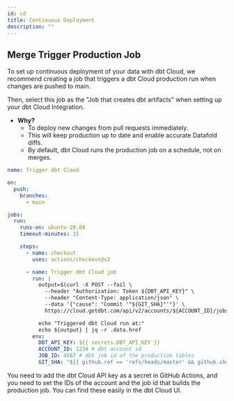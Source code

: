 ```yaml
---
id: cd
title: Continuous Deployment
description: ""
---
```

## Merge Trigger Production Job
To set up continuous deployment of your data with dbt Cloud, we recommend creating a job that triggers a dbt Cloud production run when changes are pushed to main.

Then, select this job as the "Job that creates dbt artifacts" when setting up your dbt Cloud Integration.

* **Why?**
    * To deploy new changes from pull requests immediately.
    * This will keep production up to date and enable accurate Datafold diffs.
    * By default, dbt Cloud runs the production job on a schedule, not on merges.


```yml
name: Trigger dbt Cloud

on:
  push:
    branches:
      - main

jobs:
  run:
    runs-on: ubuntu-20.04
    timeout-minutes: 15

    steps:
      - name: checkout
        uses: actions/checkout@v2

      - name: Trigger dbt Cloud job
        run: |
          output=$(curl -X POST --fail \
            --header "Authorization: Token ${DBT_API_KEY}" \
            --header "Content-Type: application/json" \
            --data '{"cause": "Commit '"${GIT_SHA}"'"}' \
            https://cloud.getdbt.com/api/v2/accounts/${ACCOUNT_ID}/jobs/${JOB_ID}/run/)

          echo "Triggered dbt Cloud run at:"
          echo ${output} | jq -r .data.href
        env:
          DBT_API_KEY: ${{ secrets.DBT_API_KEY }}
          ACCOUNT_ID: 1234 # dbt account id
          JOB_ID: 4567 # dbt job id of the production tables
          GIT_SHA: "${{ github.ref == 'refs/heads/master' && github.sha || github.event.pull_request.head.sha }}"
```
You need to add the dbt Cloud API key as a secret in GitHub Actions, and you need to set the IDs of the account and the job id that builds the production job. You can find these easily in the dbt Cloud UI.
